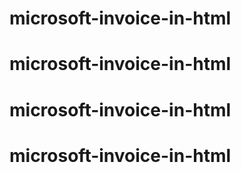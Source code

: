 # microsoft-invoice-in-html
# microsoft-invoice-in-html
# microsoft-invoice-in-html
# microsoft-invoice-in-html
